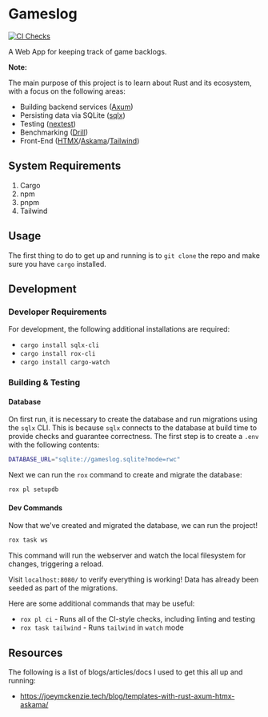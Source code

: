 # Gameslog

[![CI Checks](https://github.com/ThomasLaPiana/gameslog-rs/actions/workflows/rust.yml/badge.svg)](https://github.com/ThomasLaPiana/gameslog-rs/actions/workflows/rust.yml)

A Web App for keeping track of game backlogs.

**Note:**

The main purpose of this project is to learn about Rust and its ecosystem, with a focus on the following areas:

- Building backend services ([Axum](https://github.com/tokio-rs/axum))
- Persisting data via SQLite ([sqlx](https://github.com/launchbadge/sqlx))
- Testing ([nextest](nexte.st))
- Benchmarking ([Drill](https://github.com/fcsonline/drill))
- Front-End ([HTMX](https://htmx.org/)/[Askama](https://github.com/djc/askama)/[Tailwind](https://tailwindcss.com/))

## System Requirements

1. Cargo
1. npm
1. pnpm
1. Tailwind

## Usage

The first thing to do to get up and running is to `git clone` the repo and make sure you have `cargo` installed.

## Development

### Developer Requirements

For development, the following additional installations are required:

- `cargo install sqlx-cli`
- `cargo install rox-cli`
- `cargo install cargo-watch`

### Building & Testing

#### Database

On first run, it is necessary to create the database and run migrations using the `sqlx` CLI. This is because `sqlx` connects to the database at build time to provide checks and guarantee correctness. The first step is to create a `.env` with the following contents:

```sh
DATABASE_URL="sqlite://gameslog.sqlite?mode=rwc"
```

Next we can run the `rox` command to create and migrate the database:

```sh
rox pl setupdb
```

#### Dev Commands

Now that we've created and migrated the database, we can run the project!

```sh
rox task ws
```

This command will run the webserver and watch the local filesystem for changes, triggering a reload.

Visit `localhost:8080/` to verify everything is working! Data has already been seeded as part of the migrations.

Here are some additional commands that may be useful:

- `rox pl ci` - Runs all of the CI-style checks, including linting and testing
- `rox task tailwind` - Runs `tailwind` in `watch` mode

## Resources

The following is a list of blogs/articles/docs I used to get this all up and running:

- <https://joeymckenzie.tech/blog/templates-with-rust-axum-htmx-askama/>
